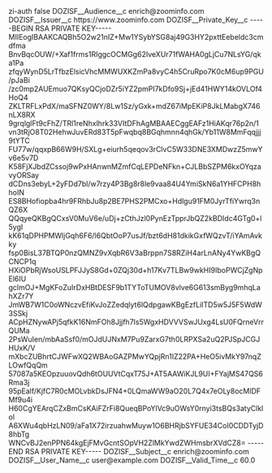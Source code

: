 <?xml version="1.0" encoding="UTF-8"?>
<CustomMetadata xmlns="http://soap.sforce.com/2006/04/metadata" xmlns:xsi="http://www.w3.org/2001/XMLSchema-instance" xmlns:xsd="http://www.w3.org/2001/XMLSchema">
    <label>zi-auth</label>
    <protected>false</protected>
    <values>
        <field>DOZISF__Audience__c</field>
        <value xsi:type="xsd:string">enrich@zoominfo.com</value>
    </values>
    <values>
        <field>DOZISF__Issuer__c</field>
        <value xsi:type="xsd:string">https://www.zoominfo.com</value>
    </values>
    <values>
        <field>DOZISF__Private_Key__c</field>
        <value xsi:type="xsd:string">-----BEGIN RSA PRIVATE KEY-----
MIIEogIBAAKCAQBh5O2w21nIZ+Mw1YSybYSG8aj49G3HY2pxttEebeldc3cmdfma
BnvBqcOUW/+Xaf1frms1RIggcOCMGg62IveXUr71fWAHA0gLjCu7NLsYG/qka1Pa
zfqyWynD5LrTfbzElsicVhcMMWUXKZmPa8vyC4h5CruRpo7K0cM6up9PGU/pJaBi
/zc0mp2AUEmuo7QKsyQCjoDZr5iYZ2pmPI7kDfo9Sj+jEd41HWY14kOVLOf4HoQ4
ZKLTRFLxPdX/maSFNZ0WY/8Lw1Sz/yGxk+mdZ67iMpEKiP8JkLMabgX746nLX8RX
9grqlglFt9cFhZ/TRl1reNhxlhrk33VItDFhAgMBAAECggEAFz1HiAKqr76p2n/1
vn3tRjO8T02HehwJuvERd83T5pFwqbq8BGqhmnn4qhGk/Yb11W8MmFqqjjj9tYTC
FU77w/qqxpB66W9H/SXLg+eiurh5qeqov3rClvC5W33DNE3XMDwzZ5mwYv6e5v7D
K58FjXJbdZCssoj9wPxHAnwnMZmfCqLEPDeNFkn+CJLBbSZPM6kxOYqzavyORSay
dCDns3ebyL+2yFDd7bl/w7rzy4P3Bg8r8le9vaa84U4YmiSkN6a1YHFCPH8hhoIN
ES8BHofiopba4hr9FRhbJu8p2BE7PHS2PMCxo+Hdlgu91FM0JyrTfiYwrq3nQZ6X
QQqyeQKBgQCxsV0MuV6e/uDj+zCthJzl0PynEzTpprJbQZ2kBDIdc4GTg0+l5ygI
kK61qDPHPMWljGqh6F6/l6QbtOoP7usJf/bzt6dH81dkikGxfWQzvT/iYAmAvkky
fsp0BisL37BTQP0nzQMNZ9vXqbR6V3aBrppn7S8RZiH4arLnANy4YwKBgQCNCP1q
HXiOPbRjWsoUSLPFJJyS8Gd+0ZQj30d+h17Kv7TLBw9wkHI9IboPWCjZgNpEl6IU
gclmOJ+MgKFoZuIrDxHBtDESF9b1TYToTUMOV8vlve6G613smByg9mhqLahXZr7Y
JmWB7W1C0oWNczvEfiKvJoZZedqlyt6lQdpgawKBgEzfLiITD5w5J5F5WdW3SSkj
ACpHZNywAPj5qfkK16NmFOh8Jjjfh7Is5WgxHDVVVSwJUxg4LsU0FQrneVrrQUMa
2PsWuIen/mbAaSsf0/mOJdUJNxM7Pu9ZarxG7th0LRPXSa2uQ2PJSpJCGJHUxK/V
mXbcZUBhrtCJWFwXQ2WBAoGAZPMwYQpjRn1IZ22PA+HeO5ivMkY97nqZLOwfQqQm
57087a5KEOpzuuovQdh6tOUUVtCqxT75J+AT5AAWiKJL9UI+FYajMS47QS6Rma3j
95pEalf/KjfC7R0cMOLvbkDsJFN4+0LQmaWW9aO20L7Q4x7eOLy8ocMlDFMf9u4i
H60CgYEArqCZxBmCsKAiFZrFi8QueqBPoYlVc9uOWsY0rnyi3tsBQs3atyClklol
A6XWu4qbHzLN09/aFa1X72irzuahwMuyw1O6BHRjbSYFUE34CoI0CDDTyjD8hbTg
WNCvBJ2enPPN64kgEjFMvGcntSOpVH2ZlMkYwdZWHmsbrXVdCZ8=
-----END RSA PRIVATE KEY-----</value>
    </values>
    <values>
        <field>DOZISF__Subject__c</field>
        <value xsi:type="xsd:string">enrich@zoominfo.com</value>
    </values>
    <values>
        <field>DOZISF__User_Name__c</field>
        <value xsi:type="xsd:string">user@example.com</value>
    </values>
    <values>
        <field>DOZISF__Valid_Time__c</field>
        <value xsi:type="xsd:double">60.0</value>
    </values>
</CustomMetadata>
